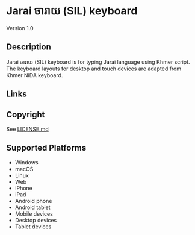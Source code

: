 Jarai ចារាយ (SIL) keyboard
==============

Version 1.0

Description
-----------
Jarai ចារាយ (SIL) keyboard is for typing Jarai language using Khmer script. The keyboard layouts for desktop and touch devices are adapted from Khmer NiDA keyboard.  

Links
-----

Copyright
---------
See [LICENSE.md](LICENSE.md)

Supported Platforms
-------------------
 * Windows
 * macOS
 * Linux
 * Web
 * iPhone
 * iPad
 * Android phone
 * Android tablet
 * Mobile devices
 * Desktop devices
 * Tablet devices

